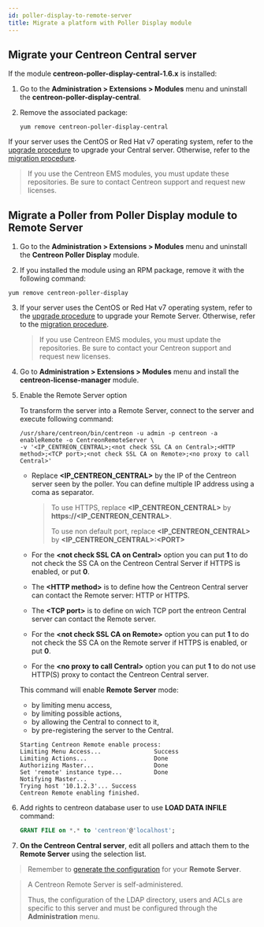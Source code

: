 ```yaml
---
id: poller-display-to-remote-server
title: Migrate a platform with Poller Display module
---
```


## Migrate your Centreon Central server

If the module **centreon-poller-display-central-1.6.x** is installed:

1. Go to the **Administration > Extensions > Modules** menu and uninstall the
**centreon-poller-display-central**.

2. Remove the associated package:

    ```shell
    yum remove centreon-poller-display-central
    ```

If your server uses the CentOS or Red Hat v7 operating system, refer to the
[upgrade procedure](../upgrade/upgrade-from-3-4) to upgrade your Central server.
Otherwise, refer to the [migration procedure](../migrate/migrate-from-3-4).

> If you use the Centreon EMS modules, you must update these repositories. Be sure
> to contact Centreon support and request new licenses.

## Migrate a Poller from Poller Display module to Remote Server

1. Go to the **Administration > Extensions > Modules** menu and uninstall the
**Centreon Poller Display** module.

2. If you installed the module using an RPM package, remove it with the
following command:

  ```shell
  yum remove centreon-poller-display
  ```

3. If your server uses the CentOS or Red Hat v7 operating system, refer to the
[upgrade procedure](../upgrade/upgrade-from-3-4) to upgrade your Remote Server.
Otherwise, refer to the [migration procedure](../migrate/migrate-from-3-4).

    > If you use Centreon EMS modules, you must update the repositories. Be sure to
    > contact your Centreon support and request new licenses.

4. Go to **Administration > Extensions > Modules** menu and install the
**centreon-license-manager** module.

5. Enable the Remote Server option

    To transform the server into a Remote Server, connect to the server and
    execute following command:

    ``` shell
    /usr/share/centreon/bin/centreon -u admin -p centreon -a enableRemote -o CentreonRemoteServer \
    -v '<IP_CENTREON_CENTRAL>;<not check SSL CA on Central>;<HTTP method>;<TCP port>;<not check SSL CA on Remote>;<no proxy to call Central>'
    ```

    - Replace **<IP_CENTREON_CENTRAL\>** by the IP of the Centreon server seen by
        the poller. You can define multiple IP address using a coma as separator.

        > To use HTTPS, replace **<IP_CENTREON_CENTRAL\>** by
        > **https://<IP_CENTREON_CENTRAL\>**.
        >
        > To use non default port, replace **<IP_CENTREON_CENTRAL\>** by
        > **<IP_CENTREON_CENTRAL\>:<PORT\>**

    - For the **<not check SSL CA on Central\>** option you can put **1** to do not
        check the SS CA on the Centreon Central Server if HTTPS is enabled, or put
        **0**.

    - The **<HTTP method\>** is to define how the Centreon Central server can
        contact the Remote server: HTTP or HTTPS.

    - The **<TCP port\>** is to define on wich TCP port the entreon Central
        server can contact the Remote server.

    - For the **<not check SSL CA on Remote\>** option you can put **1** to do not
        check the SS CA on the Remote server if HTTPS is enabled, or put **0**.

    - For the **<no proxy to call Central\>** option you can put **1** to do not use
        HTTP(S) proxy to contact the Centreon Central server.

    This command will enable **Remote Server** mode:
    
    - by limiting menu access,
    - by limiting possible actions,
    - by allowing the Central to connect to it,
    - by pre-registering the server to the Central.

    ```text
    Starting Centreon Remote enable process:
    Limiting Menu Access...               Success
    Limiting Actions...                   Done
    Authorizing Master...                 Done
    Set 'remote' instance type...         Done
    Notifying Master...
    Trying host '10.1.2.3'... Success
    Centreon Remote enabling finished.
    ```

6. Add rights to centreon database user to use **LOAD DATA INFILE** command:

    ``` SQL
    GRANT FILE on *.* to 'centreon'@'localhost';
    ```

7. **On the Centreon Central server**, edit all pollers and attach them to the
**Remote Server** using the selection list.

> Remember to [generate the configuration](../monitoring/monitoring-servers/deploying-a-configuration) for your
> **Remote Server**.

> A Centreon Remote Server is self-administered.
>
> Thus, the configuration of the
> LDAP directory, users and ACLs are specific to this server and must be
> configured through the **Administration** menu.
